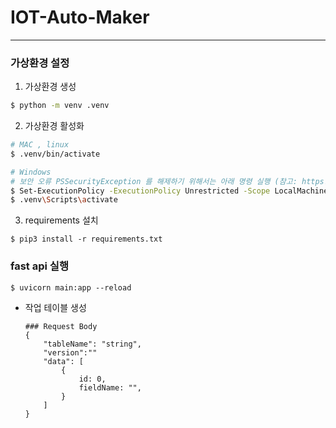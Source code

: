 # IOT-Auto-Maker
---

### 가상환경 설정

1. 가상환경 생성

```sh
$ python -m venv .venv
```

2. 가상환경 활성화

```sh
# MAC , linux
$ .venv/bin/activate

# Windows
# 보안 오류 PSSecurityException 를 해제하기 위해서는 아래 명령 실행 (참고: https://hbesthee.tistory.com/1942)
$ Set-ExecutionPolicy -ExecutionPolicy Unrestricted -Scope LocalMachine
$ .venv\Scripts\activate
```

3. requirements 설치

```
$ pip3 install -r requirements.txt
```

### fast api 실행

```
$ uvicorn main:app --reload 
```

- 작업 테이블 생성
    ```
    ### Request Body
    {   
        "tableName": "string",
        "version":""
        "data": [
            {
                id: 0,
                fieldName: "",
            }
        ]
    }
    ```